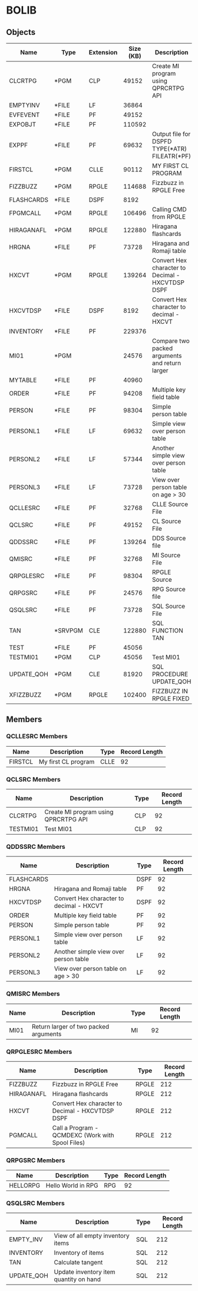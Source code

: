 # BOLIB

## Objects

| Name | Type | Extension | Size (KB) | Description |
|-----|-----|-----|-----|-----|
| CLCRTPG | *PGM | CLP | 49152 | Create MI program using QPRCRTPG API |
| EMPTYINV | *FILE | LF | 36864 |  |
| EVFEVENT | *FILE | PF | 49152 |  |
| EXPOBJT | *FILE | PF | 110592 |  |
| EXPPF | *FILE | PF | 69632 | Output file for DSPFD TYPE(*ATR) FILEATR(*PF) |
| FIRSTCL | *PGM | CLLE | 90112 | MY FIRST CL PROGRAM |
| FIZZBUZZ | *PGM | RPGLE | 114688 | Fizzbuzz in RPGLE Free |
| FLASHCARDS | *FILE | DSPF | 8192 |  |
| FPGMCALL | *PGM | RPGLE | 106496 | Calling CMD from RPGLE |
| HIRAGANAFL | *PGM | RPGLE | 122880 | Hiragana flashcards |
| HRGNA | *FILE | PF | 73728 | Hiragana and Romaji table |
| HXCVT | *PGM | RPGLE | 139264 | Convert Hex character to Decimal - HXCVTDSP DSPF |
| HXCVTDSP | *FILE | DSPF | 8192 | Convert Hex character to decimal - HXCVT |
| INVENTORY | *FILE | PF | 229376 |  |
| MI01 | *PGM |  | 24576 | Compare two packed arguments and return larger |
| MYTABLE | *FILE | PF | 40960 |  |
| ORDER | *FILE | PF | 94208 | Multiple key field table |
| PERSON | *FILE | PF | 98304 | Simple person table |
| PERSONL1 | *FILE | LF | 69632 | Simple view over person table |
| PERSONL2 | *FILE | LF | 57344 | Another simple view over person table |
| PERSONL3 | *FILE | LF | 73728 | View over person table on age > 30 |
| QCLLESRC | *FILE | PF | 32768 | CLLE Source File |
| QCLSRC | *FILE | PF | 49152 | CL Source File |
| QDDSSRC | *FILE | PF | 139264 | DDS Source file |
| QMISRC | *FILE | PF | 32768 | MI Source File |
| QRPGLESRC | *FILE | PF | 98304 | RPGLE Source |
| QRPGSRC | *FILE | PF | 24576 | RPG Source file |
| QSQLSRC | *FILE | PF | 73728 | SQL Source File |
| TAN | *SRVPGM | CLE | 122880 | SQL FUNCTION TAN |
| TEST | *FILE | PF | 45056 |  |
| TESTMI01 | *PGM | CLP | 45056 | Test MI01 |
| UPDATE_QOH | *PGM | CLE | 81920 | SQL PROCEDURE UPDATE_QOH |
| XFIZZBUZZ | *PGM | RPGLE | 102400 | FIZZBUZZ IN RPGLE FIXED |


## Members

### QCLLESRC Members

| Name | Description | Type | Record Length |
|-----|-----|-----|-----|
| FIRSTCL | My first CL program | CLLE | 92 |
### QCLSRC Members

| Name | Description | Type | Record Length |
|-----|-----|-----|-----|
| CLCRTPG | Create MI program using QPRCRTPG API | CLP | 92 |
| TESTMI01 | Test MI01 | CLP | 92 |
### QDDSSRC Members

| Name | Description | Type | Record Length |
|-----|-----|-----|-----|
| FLASHCARDS |  | DSPF | 92 |
| HRGNA | Hiragana and Romaji table | PF | 92 |
| HXCVTDSP | Convert Hex character to decimal - HXCVT | DSPF | 92 |
| ORDER | Multiple key field table | PF | 92 |
| PERSON | Simple person table | PF | 92 |
| PERSONL1 | Simple view over person table | LF | 92 |
| PERSONL2 | Another simple view over person table | LF | 92 |
| PERSONL3 | View over person table on age > 30 | LF | 92 |
### QMISRC Members

| Name | Description | Type | Record Length |
|-----|-----|-----|-----|
| MI01 | Return larger of two packed arguments | MI | 92 |
### QRPGLESRC Members

| Name | Description | Type | Record Length |
|-----|-----|-----|-----|
| FIZZBUZZ | Fizzbuzz in RPGLE Free | RPGLE | 212 |
| HIRAGANAFL | Hiragana flashcards | RPGLE | 212 |
| HXCVT | Convert Hex character to Decimal - HXCVTDSP DSPF | RPGLE | 212 |
| PGMCALL | Call a Program - QCMDEXC (Work with Spool Files) | RPGLE | 212 |
### QRPGSRC Members

| Name | Description | Type | Record Length |
|-----|-----|-----|-----|
| HELLORPG | Hello World in RPG | RPG | 92 |
### QSQLSRC Members

| Name | Description | Type | Record Length |
|-----|-----|-----|-----|
| EMPTY_INV | View of all empty inventory items | SQL | 212 |
| INVENTORY | Inventory of items | SQL | 212 |
| TAN | Calculate tangent | SQL | 212 |
| UPDATE_QOH | Update inventory item quantity on hand | SQL | 212 |
